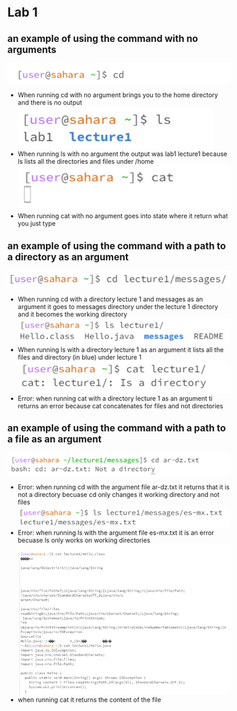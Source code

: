# Lab 1
## an example of using the command with no arguments
![Image](Img1.png)

* When running cd with no argument brings you to the home directory and there is no output
![Image](Img4.png)
* When running ls with no argument the output was lab1 lecture1 because ls lists all the directories and files under /home
![Image](Img7.png)
* When running cat with no argument goes into state where it return what you just type
## an example of using the command with a path to a directory as an argument
![Image](Img2.png)
* When running cd with a directory lecture 1 and messages as an argument it goes to messages directory under the lecture 1 directory and it becomes the working directory 
![Image](Img5.png)
* When running ls with a directory lecture 1 as an argument it lists all the files and directory (in blue) under lecture 1
  ![Image](Img8.png)
* Error: when running cat with a directory lecture 1 as an argument ti returns an error because cat concatenates for files and not directories 
## an example of using the command with a path to a file as an argument
![Image](Img3.png)
* Error: when running cd with the argument file ar-dz.txt it returns that it is not a directory becuase cd only changes it working directory and not files
![Image](Img6.png)
* Error: when running ls with the argument file es-mx.txt it is an error becuase ls only works on working directories 
  ![Image](Img9.png)
* when running cat it returns the content of the file
  
